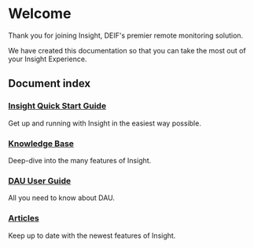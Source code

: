 # Welcome

Thank you for joining Insight, DEIF's premier remote monitoring solution.

We have created this documentation so that you can take the most out of your Insight Experience.

## Document index

### [Insight Quick Start Guide ](quick-start-guide/about-insight.md)

Get up and running with Insight in the easiest way possible.

### [Knowledge Base](knowledge-base/getting-started.md)

Deep-dive into the many features of Insight.

### [DAU User Guide](dau-user-guide/untitled/)

All you need to know about DAU.

### [Articles](articles/our-articles.md)

Keep up to date with the newest features of Insight.



#### 



